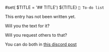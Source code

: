 #set( $TITLE = '## TITLE')
${TITLE}
`📃 To-do list`

This entry has not been written yet. 

Will you the text for it?

Will you request others to that?

You can do both in [this discord post](<https://discord.com/channels/562910943848169472/1173922660489633802>)

<!---
keywords:  
aliases: 
-->